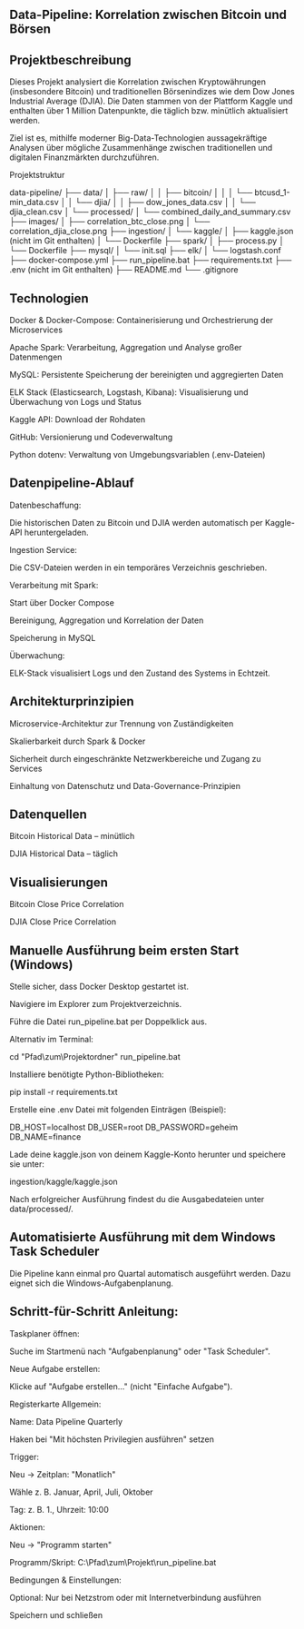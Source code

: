 ## Data-Pipeline: Korrelation zwischen Bitcoin und Börsen

## Projektbeschreibung

Dieses Projekt analysiert die Korrelation zwischen Kryptowährungen (insbesondere Bitcoin) und traditionellen Börsenindizes wie dem Dow Jones Industrial Average (DJIA). Die Daten stammen von der Plattform Kaggle und enthalten über 1 Million Datenpunkte, die täglich bzw. minütlich aktualisiert werden.

Ziel ist es, mithilfe moderner Big-Data-Technologien aussagekräftige Analysen über mögliche Zusammenhänge zwischen traditionellen und digitalen Finanzmärkten durchzuführen.

Projektstruktur

data-pipeline/
├── data/
│   ├── raw/
│   │   ├── bitcoin/
│   │   │   └── btcusd_1-min_data.csv
│   │   └── djia/
│   │       ├── dow_jones_data.csv
│   │       └── djia_clean.csv
│   └── processed/
│       └── combined_daily_and_summary.csv
├── images/
│   ├── correlation_btc_close.png
│   └── correlation_djia_close.png
├── ingestion/
│   └── kaggle/
│       ├── kaggle.json (nicht im Git enthalten)
│       └── Dockerfile
├── spark/
│   ├── process.py
│   └── Dockerfile
├── mysql/
│   └── init.sql
├── elk/
│   └── logstash.conf
├── docker-compose.yml
├── run_pipeline.bat
├── requirements.txt
├── .env (nicht im Git enthalten)
├── README.md
└── .gitignore

## Technologien

Docker & Docker-Compose: Containerisierung und Orchestrierung der Microservices

Apache Spark: Verarbeitung, Aggregation und Analyse großer Datenmengen

MySQL: Persistente Speicherung der bereinigten und aggregierten Daten

ELK Stack (Elasticsearch, Logstash, Kibana): Visualisierung und Überwachung von Logs und Status

Kaggle API: Download der Rohdaten

GitHub: Versionierung und Codeverwaltung

Python dotenv: Verwaltung von Umgebungsvariablen (.env-Dateien)

## Datenpipeline-Ablauf

Datenbeschaffung:

Die historischen Daten zu Bitcoin und DJIA werden automatisch per Kaggle-API heruntergeladen.

Ingestion Service:

Die CSV-Dateien werden in ein temporäres Verzeichnis geschrieben.

Verarbeitung mit Spark:

Start über Docker Compose

Bereinigung, Aggregation und Korrelation der Daten

Speicherung in MySQL

Überwachung:

ELK-Stack visualisiert Logs und den Zustand des Systems in Echtzeit.

## Architekturprinzipien

Microservice-Architektur zur Trennung von Zuständigkeiten

Skalierbarkeit durch Spark & Docker

Sicherheit durch eingeschränkte Netzwerkbereiche und Zugang zu Services

Einhaltung von Datenschutz und Data-Governance-Prinzipien

## Datenquellen

Bitcoin Historical Data – minütlich

DJIA Historical Data – täglich

## Visualisierungen

Bitcoin Close Price Correlation



DJIA Close Price Correlation



## Manuelle Ausführung beim ersten Start (Windows)

Stelle sicher, dass Docker Desktop gestartet ist.

Navigiere im Explorer zum Projektverzeichnis.

Führe die Datei run_pipeline.bat per Doppelklick aus.

Alternativ im Terminal:

cd "Pfad\zum\Projektordner"
run_pipeline.bat

Installiere benötigte Python-Bibliotheken:

pip install -r requirements.txt

Erstelle eine .env Datei mit folgenden Einträgen (Beispiel):

DB_HOST=localhost
DB_USER=root
DB_PASSWORD=geheim
DB_NAME=finance

Lade deine kaggle.json von deinem Kaggle-Konto herunter und speichere sie unter:

ingestion/kaggle/kaggle.json

Nach erfolgreicher Ausführung findest du die Ausgabedateien unter data/processed/.

## Automatisierte Ausführung mit dem Windows Task Scheduler

Die Pipeline kann einmal pro Quartal automatisch ausgeführt werden. Dazu eignet sich die Windows-Aufgabenplanung.

## Schritt-für-Schritt Anleitung:

Taskplaner öffnen:

Suche im Startmenü nach "Aufgabenplanung" oder "Task Scheduler".

Neue Aufgabe erstellen:

Klicke auf "Aufgabe erstellen..." (nicht "Einfache Aufgabe").

Registerkarte Allgemein:

Name: Data Pipeline Quarterly

Haken bei "Mit höchsten Privilegien ausführen" setzen

Trigger:

Neu → Zeitplan: "Monatlich"

Wähle z. B. Januar, April, Juli, Oktober

Tag: z. B. 1., Uhrzeit: 10:00

Aktionen:

Neu → "Programm starten"

Programm/Skript: C:\Pfad\zum\Projekt\run_pipeline.bat

Bedingungen & Einstellungen:

Optional: Nur bei Netzstrom oder mit Internetverbindung ausführen

Speichern und schließen
